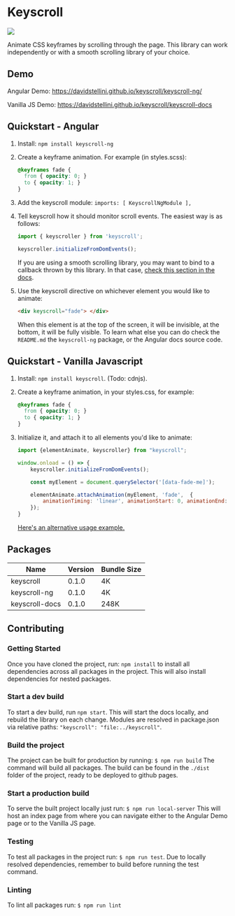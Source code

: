 # Keyscroll
![](https://github.com/davidstellini/ngrx-demo/workflows/Build%20Test%20And%20Deploy/badge.svg)

Animate CSS keyframes by scrolling through the page. This library can work independently or with a smooth scrolling library of your choice.

## Demo

Angular Demo:
https://davidstellini.github.io/keyscroll/keyscroll-ng/


Vanilla JS Demo: https://davidstellini.github.io/keyscroll/keyscroll-docs


## Quickstart - Angular

1. Install: `npm install keyscroll-ng`
2. Create a keyframe animation. For example (in styles.scss):
   ```scss
   @keyframes fade {
     from { opacity: 0; }
     to { opacity: 1; }
   }
   ```
3. Add the keyscroll module:
`imports: [ KeyscrollNgModule ],`
4. Tell keyscroll how it should monitor scroll events. The easiest way is as follows:
    ```typescript
    import { keyscroller } from 'keyscroll';

    keyscroller.initializeFromDomEvents();
    ```
    
    If you are using a smooth scrolling library, you may want to bind to a callback thrown by this 
    library. In that case, [check this section in the docs](todo).
    
5. Use the keyscroll directive on whichever element you would like to animate:
   ```html
   <div keyscroll="fade"> </div>
   ```
   When this element is at the top of the screen, it will be invisible, at the bottom, it will be fully visible. To learn what else you can do check the `README.md` the `keyscroll-ng` package, or the Angular docs source code.
   
    

## Quickstart - Vanilla Javascript

1. Install: `npm install keyscroll`. (Todo: cdnjs).
2. Create a keyframe animation, in your styles.css, for example:
   ```css
   @keyframes fade {
     from { opacity: 0; }
     to { opacity: 1; }
   }
   ```
3. Initialize it, and attach it to all elements you'd like to animate:

   ```javascript
   import {elementAnimate, keyscroller} from "keyscroll";
   
   window.onload = () => {
       keyscroller.initializeFromDomEvents();
   
       const myElement = document.querySelector('[data-fade-me]');
   
       elementAnimate.attachAnimation(myElement, 'fade',  {
           animationTiming: 'linear', animationStart: 0, animationEnd: 1
       });
   }
   ```
   [Here's an alternative usage example.](https://github.com/davidstellini/keyscroll/blob/master/packages/keyscroll-docs/src/main.js)


## Packages
Name  | Version | Bundle Size
------------- | ------------- | -------------
keyscroll | 0.1.0 | 4K
keyscroll-ng |  0.1.0 | 4K
keyscroll-docs  | 0.1.0  | 248K


## Contributing

### Getting Started
Once you have cloned the project, run: `npm install` to install all dependencies across all packages in the project.
This will also install dependencies for nested packages.

### Start a dev build
To start a dev build, run `npm start`.
This will start the docs locally, and rebuild the library on each change.
Modules are resolved in package.json via relative paths: 
`"keyscroll": "file:../keyscroll"`.

### Build the project
The project can be built for production by running:
`$ npm run build`
The command will build all packages. The build can be found in the  `./dist` folder of the project, ready to be deployed to github pages.

### Start a production build
To serve the built project locally just run:
`$ npm run local-server`
This will host an index page from where you can navigate either to the Angular Demo page or to the Vanilla JS page.

### Testing
To test all packages in the project run:
`$ npm run test`.
Due to locally resolved dependencies, remember to build before running the test command.

### Linting
To lint all packages run:
`$ npm run lint`
